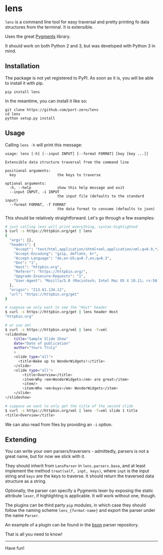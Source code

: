 # lens

`lens` is a command line tool for easy traversal and
pretty printing fo data structures from the terminal.
It is extensible.

Uses the great [Pygments](http://pygments.org/) library.

It should work on both Python 2 and 3, but was developed
with Python 3 in mind.

## Installation

The package is not yet registered to PyPI. As soon as it is, you will
be able to install it with pip.

```
pip install lens
```

In the meantime, you can install it like so:

```
git clone https://github.com/port-zero/lens
cd lens
python setup.py install
```

## Usage

Calling `lens -h` will print this message:

```
usage: lens [-h] [--input INPUT] [--format FORMAT] [key [key ...]]

Extensible data structure traversal from the command line

positional arguments:
  key                   the keys to traverse

optional arguments:
  -h, --help            show this help message and exit
  --input INPUT, -i INPUT
                        the input file (defaults to the standard input)
  --format FORMAT, -f FORMAT
                        the data format to consume (defaults to json)
```

This should be relatively straightforward. Let's go through a few examples:

```bash
# just calling lens will print everything, syntax-highlighted
$ curl -s https://httpbin.org/get | lens
{
  "args": {}, 
  "headers": {
    "Accept": "text/html,application/xhtml+xml,application/xml;q=0.9,*/*;q=0.8", 
    "Accept-Encoding": "gzip, deflate, br", 
    "Accept-Language": "de,en-US;q=0.7,en;q=0.3", 
    "Dnt": "1", 
    "Host": "httpbin.org", 
    "Referer": "https://httpbin.org/", 
    "Upgrade-Insecure-Requests": "1", 
    "User-Agent": "Mozilla/5.0 (Macintosh; Intel Mac OS X 10.11; rv:50.0) Gecko/20100101 Firefox/50.0"
  }, 
  "origin": "213.61.134.12", 
  "url": "https://httpbin.org/get"
}

# suppose we only want to see the "Host" header
$ curl -s https://httpbin.org/get | lens header Host
"httpbin.org"

# or use xml
$ curl -s https://httpbin.org/xml | lens -f=xml
<slideshow 
    title="Sample Slide Show"
    date="Date of publication"
    author="Yours Truly"
    >
    <slide type="all">
      <title>Wake up to WonderWidgets!</title>
    </slide>
    <slide type="all">
        <title>Overview</title>
        <item>Why <em>WonderWidgets</em> are great</item>
        <item/>
        <item>Who <em>buys</em> WonderWidgets</item>
    </slide>
</slideshow>

# suppose we want to only get the title of the second slide
$ curl -s https://httpbin.org/xml | lens -f=xml slide 1 title
<title>Overview</title>
```

We can also read from files by providing an `-i` option.

## Extending

You can write your own parsers/traversers - admittedly, parsers
is not a great name, but for now we stick with it.

They should inherit from `LensParser` in `lens.parsers.base`,
and at least implement the method `treat(self, inpt, keys)`,
where `inpt` is the input string and `keys` are the keys to
traverse. It should return the traversed data structure as a
string.

Optionally, the parser can specify a Pygments lexer by exposing
the static attribute `lexer`, if highlighting is applicable. It
will work without one, though.

The plugins can be third party `pip` modules, in which case they
should follow the naming scheme `lens_{format-name}` and export
the parser under the name `Parser`.

An example of a plugin can be found in the
[bson](https://github.com/port-zero/lens_bson) parser repository.

That is all you need to know!

<hr/>

Have fun!
